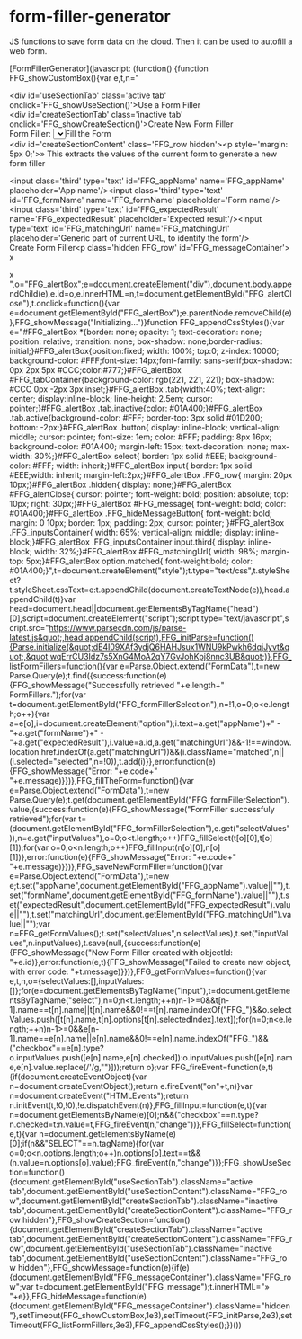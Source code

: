 # form-filler-generator
JS functions to save form data on the cloud. Then it can be used to autofill a web form.

[FormFillerGenerator](javascript: (function() {function FFG_showCustomBox(){var e,t,n=&quot;<div id=&#39;FFG_tabContainer&#39;><div id=&#39;useSectionTab&#39; class=&#39;active tab&#39; onclick=&#39;FFG_showUseSection()&#39;>Use a Form Filler</div><div id=&#39;createSectionTab&#39; class=&#39;inactive tab&#39; onclick=&#39;FFG_showCreateSection()&#39;>Create New Form Filler </div></div><div id=&#39;useSectionContent&#39; class=&#39;FFG_row&#39;>Form Filler: <select id=&#39;FFG_formFillerSelection&#39; name=&#39;FFG_formFillerSelection&#39;></select><a id=&#39;FFG_fillTheForm&#39; class=&#39;button&#39; onclick=&#39;FFG_fillTheForm()&#39;>Fill the Form</a></div><div id=&#39;createSectionContent&#39; class=&#39;FFG_row hidden&#39;><p style=&#39;margin: 5px 0;&#39;>&raquo; This extracts the values of the current form to generate a new form filler</p><div class=&#39;FFG_inputsContainer&#39;><input class=&#39;third&#39; type=&#39;text&#39; id=&#39;FFG_appName&#39; name=&#39;FFG_appName&#39; placeholder=&#39;App name&#39;/><input class=&#39;third&#39; type=&#39;text&#39; id=&#39;FFG_formName&#39; name=&#39;FFG_formName&#39; placeholder=&#39;Form name&#39;/><input class=&#39;third&#39; type=&#39;text&#39; id=&#39;FFG_expectedResult&#39; name=&#39;FFG_expectedResult&#39; placeholder=&#39;Expected result&#39;/><input type=&#39;text&#39; id=&#39;FFG_matchingUrl&#39; name=&#39;FFG_matchingUrl&#39; placeholder=&#39;Generic part of current URL, to identify the form&#39;/></div><a id=&#39;FFG_saveNewFormFiller&#39; class=&#39;button&#39; onclick=&#39;FFG_saveNewFormFiller()&#39;>Create Form Filler</a></div><p class=&#39;hidden FFG_row&#39; id=&#39;FFG_messageContainer&#39;><span id=&#39;FFG_message&#39;></span> <span class=&#39;FFG_hideMessageButton&#39; onclick=&#39;FFG_hideMessage()&#39;>x</span></p><div id=&#39;FFG_alertClose&#39;>x</div>&quot;,o=&quot;FFG_alertBox&quot;;e=document.createElement(&quot;div&quot;),document.body.appendChild(e),e.id=o,e.innerHTML=n,t=document.getElementById(&quot;FFG_alertClose&quot;),t.onclick=function(){var e=document.getElementById(&quot;FFG_alertBox&quot;);e.parentNode.removeChild(e)},FFG_showMessage(&quot;Initializing...&quot;)}function FFG_appendCssStyles(){var e=&quot;#FFG_alertBox *{border: none; opacity: 1; text-decoration: none; position: relative;  transition: none; box-shadow: none;border-radius: initial;}#FFG_alertBox{position:fixed; width: 100%; top:0; z-index: 10000; background-color: #FFF;font-size: 14px;font-family: sans-serif;box-shadow: 0px 2px 5px #CCC;color:#777;}#FFG_alertBox #FFG_tabContainer{background-color: rgb(221, 221, 221); box-shadow: #CCC 0px -2px 3px inset;}#FFG_alertBox .tab{width:40%; text-align: center; display:inline-block; line-height: 2.5em; cursor: pointer;}#FFG_alertBox .tab.inactive{color: #01A400;}#FFG_alertBox .tab.active{background-color: #FFF; border-top: 3px solid #01D200; bottom: -2px;}#FFG_alertBox .button{ display: inline-block; vertical-align: middle; cursor: pointer; font-size: 1em; color: #FFF; padding: 8px 16px; background-color: #01A400; margin-left: 15px; text-decoration: none; max-width: 30%;}#FFG_alertBox select{ border: 1px solid #EEE; background-color: #FFF; width: inherit;}#FFG_alertBox input{ border: 1px solid #EEE;width: inherit; margin-left:2px;}#FFG_alertBox .FFG_row{ margin: 20px 10px;}#FFG_alertBox .hidden{ display: none;}#FFG_alertBox #FFG_alertClose{ cursor: pointer; font-weight: bold; position: absolute; top: 10px; right: 30px;}#FFG_alertBox #FFG_message{ font-weight: bold; color: #01A400;}#FFG_alertBox .FFG_hideMessageButton{ font-weight: bold; margin: 0 10px; border: 1px; padding: 2px; cursor: pointer; }#FFG_alertBox .FFG_inputsContainer{ width: 65%; vertical-align: middle; display: inline-block;}#FFG_alertBox .FFG_inputsContainer input.third{ display: inline-block; width: 32%;}#FFG_alertBox #FFG_matchingUrl{ width: 98%; margin-top: 5px;}#FFG_alertBox option.matched{ font-weight:bold; color: #01A400;}&quot;,t=document.createElement(&quot;style&quot;);t.type=&quot;text/css&quot;,t.styleSheet?t.styleSheet.cssText=e:t.appendChild(document.createTextNode(e)),head.appendChild(t)}var head=document.head||document.getElementsByTagName(&quot;head&quot;)[0],script=document.createElement(&quot;script&quot;);script.type=&quot;text/javascript&quot;,script.src=&quot;https://www.parsecdn.com/js/parse-latest.js&quot;,head.appendChild(script),FFG_initParse=function(){Parse.initialize(&quot;dE4I09XAf3ydjQ6HAHJsux1WNU9kPwkh6dqjJyvt&quot;,&quot;wqErrCU3Idz7s5XnG4MoA2qY7GvJohKpj8nnc3UB&quot;)},FFG_listFormFillers=function(){var e=Parse.Object.extend(&quot;FormData&quot;),t=new Parse.Query(e);t.find({success:function(e){FFG_showMessage(&quot;Successfully retrieved &quot;+e.length+&quot; FormFillers.&quot;);for(var t=document.getElementById(&quot;FFG_formFillerSelection&quot;),n=!1,o=0;o<e.length;o++){var a=e[o],i=document.createElement(&quot;option&quot;);i.text=a.get(&quot;appName&quot;)+&quot; - &quot;+a.get(&quot;formName&quot;)+&quot; - &quot;+a.get(&quot;expectedResult&quot;),i.value=a.id,a.get(&quot;matchingUrl&quot;)&&-1!==window.location.href.indexOf(a.get(&quot;matchingUrl&quot;))&&(i.className=&quot;matched&quot;,n||(i.selected=&quot;selected&quot;,n=!0)),t.add(i)}},error:function(e){FFG_showMessage(&quot;Error: &quot;+e.code+&quot; &quot;+e.message)}})},FFG_fillTheForm=function(){var e=Parse.Object.extend(&quot;FormData&quot;),t=new Parse.Query(e);t.get(document.getElementById(&quot;FFG_formFillerSelection&quot;).value,{success:function(e){FFG_showMessage(&quot;FormFiller successfuly retrieved&quot;);for(var t=(document.getElementById(&quot;FFG_formFillerSelection&quot;),e.get(&quot;selectValues&quot;)),n=e.get(&quot;inputValues&quot;),o=0;o<t.length;o++)FFG_fillSelect(t[o][0],t[o][1]);for(var o=0;o<n.length;o++)FFG_fillInput(n[o][0],n[o][1])},error:function(e){FFG_showMessage(&quot;Error: &quot;+e.code+&quot; &quot;+e.message)}})},FFG_saveNewFormFiller=function(){var e=Parse.Object.extend(&quot;FormData&quot;),t=new e;t.set(&quot;appName&quot;,document.getElementById(&quot;FFG_appName&quot;).value||&quot;&quot;),t.set(&quot;formName&quot;,document.getElementById(&quot;FFG_formName&quot;).value||&quot;&quot;),t.set(&quot;expectedResult&quot;,document.getElementById(&quot;FFG_expectedResult&quot;).value||&quot;&quot;),t.set(&quot;matchingUrl&quot;,document.getElementById(&quot;FFG_matchingUrl&quot;).value||&quot;&quot;);var n=FFG_getFormValues();t.set(&quot;selectValues&quot;,n.selectValues),t.set(&quot;inputValues&quot;,n.inputValues),t.save(null,{success:function(e){FFG_showMessage(&quot;New Form Filler created with objectId: &quot;+e.id)},error:function(e,t){FFG_showMessage(&quot;Failed to create new object, with error code: &quot;+t.message)}})},FFG_getFormValues=function(){var e,t,n,o={selectValues:[],inputValues:[]};for(e=document.getElementsByTagName(&quot;input&quot;),t=document.getElementsByTagName(&quot;select&quot;),n=0;n<t.length;++n)n-1>=0&&t[n-1].name==t[n].name||t[n].name&&0!==t[n].name.indexOf(&quot;FFG_&quot;)&&o.selectValues.push([t[n].name,t[n].options[t[n].selectedIndex].text]);for(n=0;n<e.length;++n)n-1>=0&&e[n-1].name==e[n].name||e[n].name&&0!==e[n].name.indexOf(&quot;FFG_&quot;)&&(&quot;checkbox&quot;==e[n].type?o.inputValues.push([e[n].name,e[n].checked]):o.inputValues.push([e[n].name,e[n].value.replace(/&#39;/g,&quot;&quot;)]));return o};var FFG_fireEvent=function(e,t){if(document.createEventObject){var n=document.createEventObject();return e.fireEvent(&quot;on&quot;+t,n)}var n=document.createEvent(&quot;HTMLEvents&quot;);return n.initEvent(t,!0,!0),!e.dispatchEvent(n)},FFG_fillInput=function(e,t){var n=document.getElementsByName(e)[0];n&&(&quot;checkbox&quot;==n.type?n.checked=t:n.value=t,FFG_fireEvent(n,&quot;change&quot;))},FFG_fillSelect=function(e,t){var n=document.getElementsByName(e)[0];if(n&&&quot;SELECT&quot;==n.tagName){for(var o=0;o<n.options.length;o++)n.options[o].text==t&&(n.value=n.options[o].value);FFG_fireEvent(n,&quot;change&quot;)}};FFG_showUseSection=function(){document.getElementById(&quot;useSectionTab&quot;).className=&quot;active tab&quot;,document.getElementById(&quot;useSectionContent&quot;).className=&quot;FFG_row&quot;,document.getElementById(&quot;createSectionTab&quot;).className=&quot;inactive tab&quot;,document.getElementById(&quot;createSectionContent&quot;).className=&quot;FFG_row hidden&quot;},FFG_showCreateSection=function(){document.getElementById(&quot;createSectionTab&quot;).className=&quot;active tab&quot;,document.getElementById(&quot;createSectionContent&quot;).className=&quot;FFG_row&quot;,document.getElementById(&quot;useSectionTab&quot;).className=&quot;inactive tab&quot;,document.getElementById(&quot;useSectionContent&quot;).className=&quot;FFG_row hidden&quot;},FFG_showMessage=function(e){if(e){document.getElementById(&quot;FFG_messageContainer&quot;).className=&quot;FFG_row&quot;;var t=document.getElementById(&quot;FFG_message&quot;);t.innerHTML=&quot;&raquo; &quot;+e}},FFG_hideMessage=function(e){document.getElementById(&quot;FFG_messageContainer&quot;).className=&quot;hidden&quot;},setTimeout(FFG_showCustomBox,1e3),setTimeout(FFG_initParse,2e3),setTimeout(FFG_listFormFillers,3e3),FFG_appendCssStyles();})())